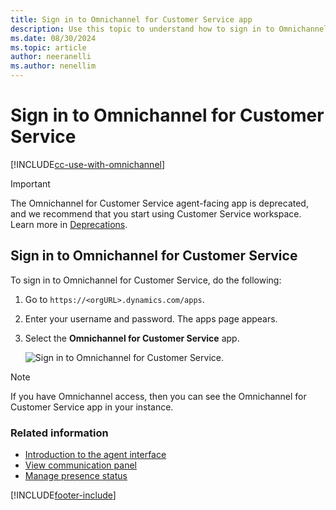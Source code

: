 ```yaml
---
title: Sign in to Omnichannel for Customer Service app
description: Use this topic to understand how to sign in to Omnichannel for Customer Service app.
ms.date: 08/30/2024
ms.topic: article
author: neeranelli
ms.author: nenellim
---
```


# Sign in to Omnichannel for Customer Service

[!INCLUDE[cc-use-with-omnichannel](../../includes/cc-use-with-omnichannel.md)]

> [!IMPORTANT]
> The Omnichannel for Customer Service agent-facing app is deprecated, and we recommend that you start using Customer Service workspace. Learn more in [Deprecations](../implement/deprecations-customer-service.md#omnichannel-for-customer-service-agent-facing-app-is-deprecated-and-will-be-removed-in-june-2024).


## Sign in to Omnichannel for Customer Service

To sign in to Omnichannel for Customer Service, do the following:

1. Go to `https://<orgURL>.dynamics.com/apps`.

2. Enter your username and password. The apps page appears.

3. Select the **Omnichannel for Customer Service** app.

    ![Sign in to Omnichannel for Customer Service.](../media/oceh-sign-in.png "Sign in to Omnichannel for Customer Service")

> [!Note]
> If you have Omnichannel access, then you can see the Omnichannel for Customer Service app in your instance.


### Related information

- [Introduction to the agent interface](oc-introduction-agent-interface.md)  
- [View communication panel](oc-conversation-control.md)  
- [Manage presence status](oc-manage-presence-status.md)  


[!INCLUDE[footer-include](../../includes/footer-banner.md)]
